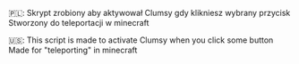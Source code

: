 🇵🇱: Skrypt zrobiony aby aktywował Clumsy gdy klikniesz wybrany przycisk
    Stworzony do teleportacji w minecraft

🇺🇸: This script is made to activate Clumsy when you click some button
    Made for "teleporting" in minecraft
